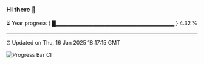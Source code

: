 ### Hi there 👋

⏳ Year progress { █▁▁▁▁▁▁▁▁▁▁▁▁▁▁▁▁▁▁▁▁▁▁▁▁▁▁▁▁▁ } 4.32 %

---

⏰ Updated on Thu, 16 Jan 2025 18:17:15 GMT

![Progress Bar CI](https://github.com/liununu/liununu/workflows/Progress%20Bar%20CI/badge.svg)
